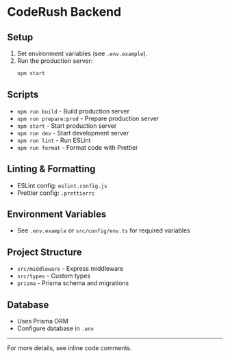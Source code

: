 # CodeRush Backend

## Setup

1. Set environment variables (see `.env.example`).
2. Run the production server:
   ```bash
   npm start
   ```

## Scripts

- `npm run build` - Build production server
- `npm run prepare:prod` - Prepare production server
- `npm start` - Start production server
- `npm run dev` - Start development server
- `npm run lint` - Run ESLint
- `npm run format` - Format code with Prettier

## Linting & Formatting

- ESLint config: `eslint.config.js`
- Prettier config: `.prettierrc`

## Environment Variables

- See `.env.example` or `src/config/env.ts` for required variables

## Project Structure

- `src/middleware` - Express middleware
- `src/types` - Custom types
- `prisma` - Prisma schema and migrations

## Database

- Uses Prisma ORM
- Configure database in `.env`

---

For more details, see inline code comments.
